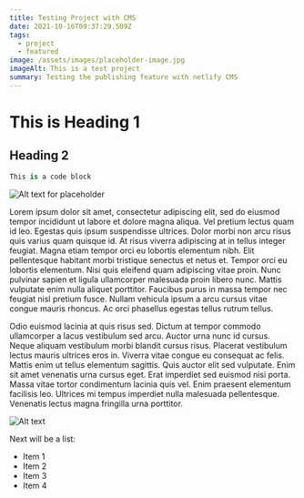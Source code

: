 ```yaml
---
title: Testing Project with CMS
date: 2021-10-16T09:37:29.509Z
tags:
  - project
  - featured
image: /assets/images/placeholder-image.jpg
imageAlt: This is a test project
summary: Testing the publishing feature with netlify CMS
---
```

# This is Heading 1

## Heading 2

```csharp
This is a code block
```

![Alt text for placeholder](/assets/images/placeholder-image.jpg "Image 1")

Lorem ipsum dolor sit amet, consectetur adipiscing elit, sed do eiusmod tempor incididunt ut labore et dolore magna aliqua. Vel pretium lectus quam id leo. Egestas quis ipsum suspendisse ultrices. Dolor morbi non arcu risus quis varius quam quisque id. At risus viverra adipiscing at in tellus integer feugiat. Magna etiam tempor orci eu lobortis elementum nibh. Elit pellentesque habitant morbi tristique senectus et netus et. Tempor orci eu lobortis elementum. Nisi quis eleifend quam adipiscing vitae proin. Nunc pulvinar sapien et ligula ullamcorper malesuada proin libero nunc. Mattis vulputate enim nulla aliquet porttitor. Faucibus purus in massa tempor nec feugiat nisl pretium fusce. Nullam vehicula ipsum a arcu cursus vitae congue mauris rhoncus. Ac orci phasellus egestas tellus rutrum tellus.

Odio euismod lacinia at quis risus sed. Dictum at tempor commodo ullamcorper a lacus vestibulum sed arcu. Auctor urna nunc id cursus. Neque aliquam vestibulum morbi blandit cursus risus. Placerat vestibulum lectus mauris ultrices eros in. Viverra vitae congue eu consequat ac felis. Mattis enim ut tellus elementum sagittis. Quis auctor elit sed vulputate. Enim sit amet venenatis urna cursus eget. Erat imperdiet sed euismod nisi porta. Massa vitae tortor condimentum lacinia quis vel. Enim praesent elementum facilisis leo. Ultrices mi tempus imperdiet nulla malesuada pellentesque. Venenatis lectus magna fringilla urna porttitor.

![Alt text](/assets/images/placeholder-image.jpg "This is a title for image 2")

Next will be a list:

* Item 1
* Item 2
* Item 3
* Item 4
